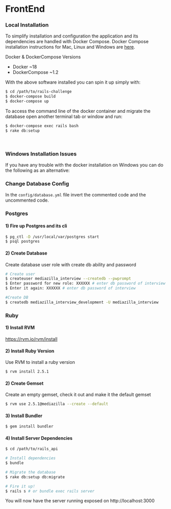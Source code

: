 # FrontEnd

### Local Installation

To simplify installation and configuration the application and its dependencies are handled with Docker Compose. Docker Compose installation instructions for Mac, Linux and Windows are [here](https://docs.docker.com/compose/install/).

Docker & DockerCompose Versions

* Docker ~18
* DockerCompose ~1.2

With the above software installed you can spin it up simply with:

```bash
$ cd /path/to/rails-challenge
$ docker-compose build
$ docker-compose up
```

To access the command line of the docker container and migrate the database open another terminal tab or window and run:

```bash
$ docker-compose exec rails bash
$ rake db:setup
```

<br>

### Windows Installation Issues

If you have any trouble with the docker installation on Windows you can do the following as an alternative:

### Change Database Config

In the `config/database.yml` file invert the commented code and the uncommented code.

### Postgres

#### 1) Fire up Postgres and its cli

```bash
$ pg_ctl -D /usr/local/var/postgres start
$ psql postgres
```

#### 2) Create Database

Create database user role with create db ability and password

```bash
# Create user
$ createuser mediazilla_interview --createdb --pwprompt
$ Enter password for new role: XXXXXX # enter db password of interview
$ Enter it again: XXXXXX # enter db password of interview

#Create DB
$ createdb mediazilla_interview_development -U mediazilla_interview
```

### Ruby

#### 1) Install RVM

https://rvm.io/rvm/install

#### 2) Install Ruby Version

Use RVM to install a ruby version

```bash
$ rvm install 2.5.1
```

#### 2) Create Gemset

Create an empty gemset, check it out and make it the default gemset

```bash
$ rvm use 2.5.1@mediazilla --create --default
```

#### 3) Install Bundler

```bash
$ gem install bundler
```

#### 4) Install Server Dependencies

```bash
$ cd /path/to/rails_api

# Install dependencies
$ bundle

# Migrate the database
$ rake db:setup db:migrate

# Fire it up!
$ rails s # or bundle exec rails server
```

You will now have the server running exposed on http://localhost:3000
